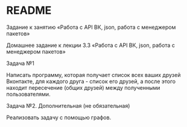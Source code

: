 # README #

Задание к занятию «Работа с API ВК, json, работа с менеджером пакетов»

Домашнее задание к лекции 3.3 «Работа с API ВК, json, работа с менеджером пакетов»

Задача №1

Написать программу, которая получает список всех ваших друзей Вконтакте, для каждого друга - список его друзей, а после этого находит пересечение (общих друзей) между полученными пользователями.

Задача №2. Дополнительная (не обязательная)

Реализовать задачу с помощью графов.